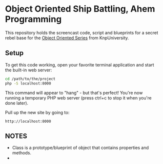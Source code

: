 Object Oriented Ship Battling, Ahem Programming
===============================================

This repository holds the screencast code, script and blueprints for a
secret rebel base for the [Object Oriented Series](https://knpuniversity.com/screencast/oo)
from KnpUniversity.

Setup
-----

To get this code working, open your favorite terminal application
and start the built-in web server:

```bash
cd /path/to/the/project
php -S localhost:8000
```

This command will appear to "hang" - but that's perfect! You're
now running a temporary PHP web server (press ctrl+c to stop it
when you're done later).

Pull up the new site by going to:

    http://localhost:8000


## NOTES
- Class is a prototype/blueprint of object that contains properties and methods.
- 

